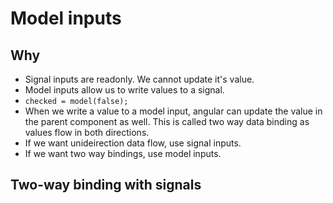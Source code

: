# Model inputs

## Why

- Signal inputs are readonly. We cannot update it's value.
- Model inputs allow us to write values to a signal.
- `checked = model(false);`
- When we write a value to a model input, angular can update the value in the parent component as well. This is called two way data binding as values flow in both directions.
- If we want unideirection data flow, use signal inputs.
- If we want two way bindings, use model inputs.

## Two-way binding with signals
